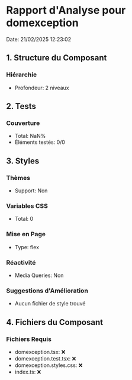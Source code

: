 # Rapport d'Analyse pour domexception

Date: 21/02/2025 12:23:02

## 1. Structure du Composant

### Hiérarchie

- Profondeur: 2 niveaux

## 2. Tests

### Couverture

- Total: NaN%
- Éléments testés: 0/0

## 3. Styles

### Thèmes

- Support: Non

### Variables CSS

- Total: 0

### Mise en Page

- Type: flex

### Réactivité

- Media Queries: Non

### Suggestions d'Amélioration

- Aucun fichier de style trouvé

## 4. Fichiers du Composant

### Fichiers Requis

- domexception.tsx: ❌
- domexception.test.tsx: ❌
- domexception.styles.css: ❌
- index.ts: ❌
